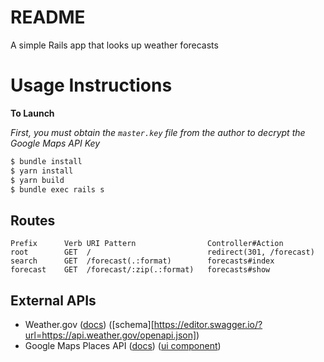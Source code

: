 # README

A simple Rails app that looks up weather forecasts

# Usage Instructions

**To Launch**

_First, you must obtain the `master.key` file from the author to decrypt the Google Maps API Key_

```bash
$ bundle install
$ yarn install
$ yarn build 
$ bundle exec rails s
```

## Routes
```
Prefix      Verb URI Pattern                Controller#Action
root        GET  /                          redirect(301, /forecast)
search      GET  /forecast(.:format)        forecasts#index
forecast    GET  /forecast/:zip(.:format)   forecasts#show
```

## External APIs

- Weather.gov ([docs](https://www.weather.gov/documentation/services-web-api)) ([schema][https://editor.swagger.io/?url=https://api.weather.gov/openapi.json])
- Google Maps Places API ([docs](https://developers.google.com/maps/documentation/places/web-service/autocomplete)) ([ui component](https://github.com/googlemaps/extended-component-library))

<!-- Other relevant links
- https://developers.google.com/maps/documentation/javascript/load-maps-js-api#dynamic-library-import
- https://github.com/googlemaps/js-samples/blob/d0181aedb93364227da417c9d2765784d9333646/dist/samples/place-autocomplete-element/app/index.ts
- https://github.com/googlemaps/extended-component-library
- https://jsfiddle.net/u43pj69g/
- https://github.com/googlemaps/extended-component-library/tree/main/examples/react_sample_app/src
- https://visgl.github.io/react-google-maps/docs
- https://developers.google.com/maps/documentation/javascript/examples/rgm-college-picker
-->




